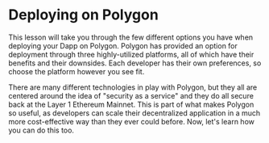 # Deploying on Polygon

This lesson will take you through the few different options you have when deploying your Dapp on Polygon. Polygon has provided an option for deployment through three highly-utilized platforms, all of which have their benefits and their downsides. Each developer has their own preferences, so choose the platform however you see fit. 

There are many different technologies in play with Polygon, but they all are centered around the idea of "security as a service" and they do all secure back at the Layer 1 Ethereum Mainnet. This is part of what makes Polygon so useful, as developers can scale their decentralized application in a much more cost-effective way than they ever could before. Now, let's learn how you can do this too.

